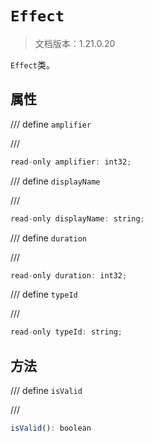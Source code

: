 # `Effect`

> 文档版本：1.21.0.20

`Effect`类。

## 属性

/// define
`amplifier`


///

```js
read-only amplifier: int32;
```


/// define
`displayName`


///

```js
read-only displayName: string;
```


/// define
`duration`


///

```js
read-only duration: int32;
```


/// define
`typeId`


///

```js
read-only typeId: string;
```


## 方法

/// define
`isValid`


///

```js
isValid(): boolean
```

